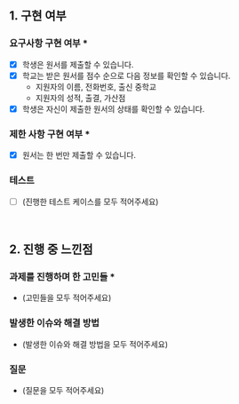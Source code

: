 <!--
## 0. 작성 참고 사항

다음 템플릿의 내용을 모두 채운 후 제출해주세요.
> 제목 옆 별표(*) 표시가 없다면 선택사항이므로 채우지 않아도 됩니다.

PR의 제목은 '[이름] 과제 제출합니다'로 통일해주세요.
(예시) [김한울] 과제 제출합니다

해당 PR을 바탕으로 면접을 진행할 예정입니다. 성실하게 작성해주세요.
또한 모든 인턴 선발을 마친 후 지원자 모두의 PR에 리뷰를 해드릴 예정입니다.
리뷰 반영은 선택 사항이니 참고 바랍니다.

해당 에디터가 어렵다면 markdown을 키워드로 검색해서 알아보세요!
-->

## 1. 구현 여부
### 요구사항 구현 여부 *
- [x]  학생은 원서를 제출할 수 있습니다.
- [x]  학교는 받은 원서를 점수 순으로 다음 정보를 확인할 수 있습니다.
    - 지원자의 이름, 전화번호, 출신 중학교
    - 지원자의 성적, 출결, 가산점
- [x]  학생은 자신이 제출한 원서의 상태를 확인할 수 있습니다.

### 제한 사항 구현 여부 *
- [x]  원서는 한 번만 제출할 수 있습니다.

### 테스트
- [ ] (진행한 테스트 케이스를 모두 적어주세요)

<br>

## 2. 진행 중 느낀점
### 과제를 진행하며 한 고민들 *
- (고민들을 모두 적어주세요)

### 발생한 이슈와 해결 방법
- (발생한 이슈와 해결 방법을 모두 적어주세요)

### 질문
- (질문을 모두 적어주세요)
